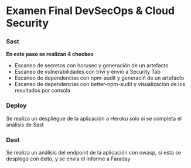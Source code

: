 # Examen Final DevSecOps & Cloud Security

### Sast

**En este paso se realizan 4 checkeo**
- Escaneo de secretos con horusec y generación de un artefacto
- Escaneo de vulnerabilidades con trivi y envió a Security Tab
- Escaneo de dependencias con npm-audit y generaciń de un artefacto
- Escaneo de dependencias con better-npm-audit y visualización de los resultados por consola


### Deploy

Se realiza un despliegue de la aplicación a Heroku solo si se completa el análisis de Sast

### Dast

Se realiza un análisis del endpoint de la aplicación con owasp, si esta se desplegó con éxito, y se envia el informe a Faraday

